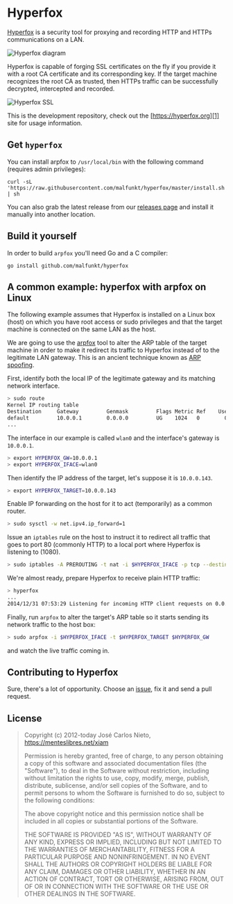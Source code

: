 # Hyperfox

[Hyperfox][1] is a security tool for proxying and recording HTTP and HTTPs
communications on a LAN.

![Hyperfox diagram](https://hyperfox.org/images/hyperfox-diagram.png)

Hyperfox is capable of forging SSL certificates on the fly if you provide it
with a root CA certificate and its corresponding key. If the target machine
recognizes the root CA as trusted, then HTTPs traffic can be successfully
decrypted, intercepted and recorded.

![Hyperfox SSL](https://hyperfox.org/images/hyperfox-diagram.png)

This is the development repository, check out the [https://hyperfox.org][1]
site for usage information.

## Get `hyperfox`

You can install arpfox to `/usr/local/bin` with the following command (requires
admin privileges):

```
curl -sL 'https://raw.githubusercontent.com/malfunkt/hyperfox/master/install.sh' | sh
```

You can also grab the latest release from our [releases
page](https://github.com/malfunkt/hyperfox/releases) and install it manually into
another location.

## Build it yourself

In order to build `arpfox` you'll need Go and a C compiler:

```
go install github.com/malfunkt/hyperfox
```

## A common example: hyperfox with arpfox on Linux

The following example assumes that Hyperfox is installed on a Linux box (host)
on which you have root access or sudo privileges and that the target machine is
connected on the same LAN as the host.

We are going to use the [arpfox][4] tool to alter the ARP table of the target
machine in order to make it redirect its traffic to Hyperfox instead of to the
legitimate LAN gateway. This is an ancient technique known as [ARP
spoofing][6].

First, identify both the local IP of the legitimate gateway and its matching
network interface.

```sh
> sudo route
Kernel IP routing table
Destination     Gateway         Genmask         Flags Metric Ref    Use Iface
default         10.0.0.1        0.0.0.0         UG    1024   0        0 wlan0
...
```

The interface in our example is called `wlan0` and the interface's gateway is
`10.0.0.1`.

```sh
> export HYPERFOX_GW=10.0.0.1
> export HYPERFOX_IFACE=wlan0
```

Then identify the IP address of the target, let's suppose it is `10.0.0.143`.

```sh
> export HYPERFOX_TARGET=10.0.0.143
```

Enable IP forwarding on the host for it to act (temporarily) as a common
router.

```sh
> sudo sysctl -w net.ipv4.ip_forward=1
```

Issue an `iptables` rule on the host to instruct it to redirect all traffic
that goes to port 80 (commonly HTTP) to a local port where Hyperfox is
listening to (1080).

```sh
> sudo iptables -A PREROUTING -t nat -i $HYPERFOX_IFACE -p tcp --destination-port 80 -j REDIRECT --to-port 1080
```

We're almost ready, prepare Hyperfox to receive plain HTTP traffic:

```sh
> hyperfox
...
2014/12/31 07:53:29 Listening for incoming HTTP client requests on 0.0.0.0:1080.
```

Finally, run `arpfox` to alter the target's ARP table so it starts sending its
network traffic to the host box:

```sh
> sudo arpfox -i $HYPERFOX_IFACE -t $HYPERFOX_TARGET $HYPERFOX_GW
```

and watch the live traffic coming in.

## Contributing to Hyperfox

Sure, there's a lot of opportunity. Choose an [issue][7], fix it and send a
pull request.

## License

> Copyright (c) 2012-today José Carlos Nieto, https://menteslibres.net/xiam
>
> Permission is hereby granted, free of charge, to any person obtaining
> a copy of this software and associated documentation files (the
> "Software"), to deal in the Software without restriction, including
> without limitation the rights to use, copy, modify, merge, publish,
> distribute, sublicense, and/or sell copies of the Software, and to
> permit persons to whom the Software is furnished to do so, subject to
> the following conditions:
>
> The above copyright notice and this permission notice shall be
> included in all copies or substantial portions of the Software.
>
> THE SOFTWARE IS PROVIDED "AS IS", WITHOUT WARRANTY OF ANY KIND,
> EXPRESS OR IMPLIED, INCLUDING BUT NOT LIMITED TO THE WARRANTIES OF
> MERCHANTABILITY, FITNESS FOR A PARTICULAR PURPOSE AND
> NONINFRINGEMENT. IN NO EVENT SHALL THE AUTHORS OR COPYRIGHT HOLDERS BE
> LIABLE FOR ANY CLAIM, DAMAGES OR OTHER LIABILITY, WHETHER IN AN ACTION
> OF CONTRACT, TORT OR OTHERWISE, ARISING FROM, OUT OF OR IN CONNECTION
> WITH THE SOFTWARE OR THE USE OR OTHER DEALINGS IN THE SOFTWARE.

[1]: https://hyperfox.org
[2]: https://golang.org/doc/install
[3]: https://en.wikipedia.org/wiki/Man-in-the-middle_attack
[4]: https://github.com/malfunkt/arpfox
[5]: http://git-scm.com
[6]: https://en.wikipedia.org/wiki/ARP_spoofing
[7]: https://github.com/malfunkt/hyperfox/issues
